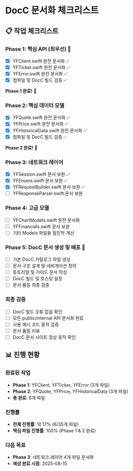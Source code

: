 # DocC 문서화 체크리스트

## 📋 작업 체크리스트

### Phase 1: 핵심 API (최우선) 🚨
- [x] YFClient.swift 완전 문서화 ✅
- [x] YFTicker.swift 완전 문서화 ✅
- [x] YFError.swift 완전 문서화 ✅
- [x] 컴파일 및 DocC 빌드 검증 ✅

**Phase 1 완료!** 🎉

### Phase 2: 핵심 데이터 모델
- [x] YFQuote.swift 완전 문서화 ✅
- [x] YFPrice.swift 완전 문서화 ✅
- [x] YFHistoricalData.swift 완전 문서화 ✅
- [x] 컴파일 및 DocC 빌드 검증 ✅

**Phase 2 완료!** 🎉

### Phase 3: 네트워크 레이어  
- [x] YFSession.swift 문서 보완 ✅
- [x] YFEnums.swift 문서 보완 ✅
- [x] YFRequestBuilder.swift 문서 보완 ✅
- [ ] YFResponseParser.swift 문서 보완

### Phase 4: 고급 모델
- [ ] YFChartModels.swift 완전 문서화
- [ ] YFFinancials.swift 문서 보완
- [ ] 기타 Models 파일들 점진적 개선

### Phase 5: DocC 문서 생성 및 배포 🚀
- [ ] 기본 DocC 카탈로그 파일 생성
- [ ] 문서 구조 설계 및 네비게이션 정의
- [ ] 튜토리얼 및 가이드 문서 작성
- [ ] DocC 빌드 및 호스팅 설정
- [ ] 문서 품질 최종 검증

### 최종 검증
- [ ] DocC 빌드 오류 없음 확인
- [ ] 모든 public/internal API 문서화 완료
- [ ] 사용 예시 코드 동작 검증  
- [ ] 문서 품질 리뷰
- [ ] DocC 문서 사이트 정상 동작 확인

## 📊 진행 현황

### 완료된 작업
- **Phase 1**: YFClient, YFTicker, YFError (3개 파일)
- **Phase 2**: YFQuote, YFPrice, YFHistoricalData (3개 파일)
- **총 완료**: 6개 파일

### 진행률
- **전체 진행률**: 약 17% (6/35개 파일)
- **핵심 파일 진행률**: 100% (Phase 1 & 2 완료)

### 다음 목표
- **Phase 3**: 네트워크 레이어 4개 파일 문서화
- **예상 완료 시점**: 2025-08-15